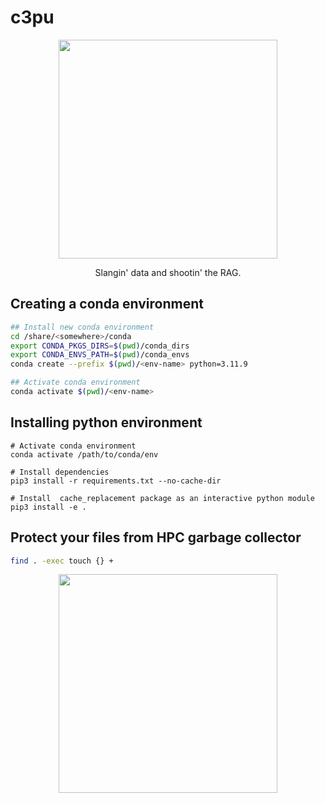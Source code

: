 # c3pu

<p align="center">
  <img src="https://github.com/user-attachments/assets/1ea28c12-bef7-4811-94fb-8d6448e0b8b0" width=350 />
</p>
<p align="center">
  Slangin' data and shootin' the RAG.
</p>


## Creating a conda environment
```bash
## Install new conda environment
cd /share/<somewhere>/conda
export CONDA_PKGS_DIRS=$(pwd)/conda_dirs
export CONDA_ENVS_PATH=$(pwd)/conda_envs
conda create --prefix $(pwd)/<env-name> python=3.11.9

## Activate conda environment
conda activate $(pwd)/<env-name>
```

## Installing python environment
```
# Activate conda environment
conda activate /path/to/conda/env

# Install dependencies 
pip3 install -r requirements.txt --no-cache-dir

# Install  cache_replacement package as an interactive python module
pip3 install -e .
```

## Protect your files from HPC garbage collector
```bash
find . -exec touch {} +
```
<p align="center">
  <img src="https://github.com/user-attachments/assets/b8787d88-4004-45f8-8b92-914333a54e79" width=350 />
</p>

